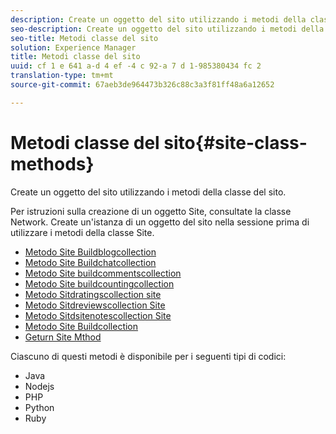 ```yaml
---
description: Create un oggetto del sito utilizzando i metodi della classe del sito.
seo-description: Create un oggetto del sito utilizzando i metodi della classe del sito.
seo-title: Metodi classe del sito
solution: Experience Manager
title: Metodi classe del sito
uuid: cf 1 e 641 a-d 4 ef -4 c 92-a 7 d 1-985380434 fc 2
translation-type: tm+mt
source-git-commit: 67aeb3de964473b326c88c3a3f81ff48a6a12652

---
```



# Metodi classe del sito{#site-class-methods}

Create un oggetto del sito utilizzando i metodi della classe del sito.

Per istruzioni sulla creazione di un oggetto Site, consultate la classe Network. Create un&#39;istanza di un oggetto del sito nella sessione prima di utilizzare i metodi della classe Site.

* [Metodo Site Buildblogcollection](../c-installing-libraries/r-buildblogcollection-site-method.md#r_buildblogcollection_site_method)
* [Metodo Site Buildchatcollection](../c-installing-libraries/r-buildchatcollection-site-method.md#r_buildchatcollection_site_method)
* [Metodo Site buildcommentscollection](../c-installing-libraries/r-buildcommentscollection-site-method.md#r_buildcommentscollection_site_method)
* [Metodo Site buildcountingcollection](../c-installing-libraries/r-buildcountingcollection-site-method.md#r_buildcountingcollection_site_method)
* [Metodo Sitdratingscollection site](../c-installing-libraries/r-buildratingscollection-site-method.md#r_buildratingscollection_site_method)
* [Metodo Sitdreviewscollection Site](../c-installing-libraries/r-buildreviewscollection-site-method.md#r_buildreviewscollection_site_method)
* [Metodo Sitdsitenotescollection Site](../c-installing-libraries/r-buildsitenotescollection-site-method.md#r_buildsitenotescollection_site_method)
* [Metodo Site Buildcollection](../c-installing-libraries/r-buildcollection-site-method.md#r_buildcollection_site_method)
* [Geturn Site Mthod](../c-installing-libraries/r-geturn-site-method.md#r_geturn_site_method)

Ciascuno di questi metodi è disponibile per i seguenti tipi di codici:

* Java
* Nodejs
* PHP
* Python
* Ruby

